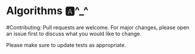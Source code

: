 # Algorithms 🅰️^_^


#Contributing:
Pull requests are welcome. For major changes, please open an issue first to discuss what you would like to change.

Please make sure to update tests as appropriate.
